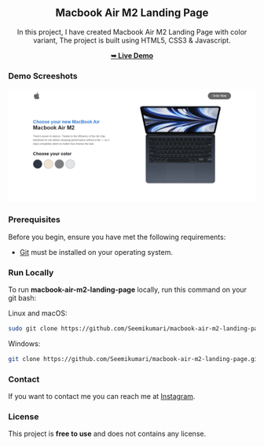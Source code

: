 <div align="center">

  <h2 align="center">Macbook Air M2 Landing Page</h2>

  In this project, I have created Macbook Air M2 Landing Page with color variant, The project is built using HTML5, CSS3 & Javascript.

  <a href="https://github.com/Seemikumari/macbook-air-m2-landing-page"><strong>➥ Live Demo</strong></a>

</div>

### Demo Screeshots

![Macbook Air M2 Landing Page Desktop Demo](./readme-images/Macbook-Air-M2-Landing-Page.png "Desktop Demo")

### Prerequisites

Before you begin, ensure you have met the following requirements:

* [Git](https://git-scm.com/downloads "Download Git") must be installed on your operating system.

### Run Locally

To run **macbook-air-m2-landing-page** locally, run this command on your git bash:

Linux and macOS:

```bash
sudo git clone https://github.com/Seemikumari/macbook-air-m2-landing-page.git
```

Windows:

```bash
git clone https://github.com/Seemikumari/macbook-air-m2-landing-page.git
```

### Contact

If you want to contact me you can reach me at [Instagram](https://www.instagram.com/realistic_bee/).

### License

This project is **free to use** and does not contains any license.
